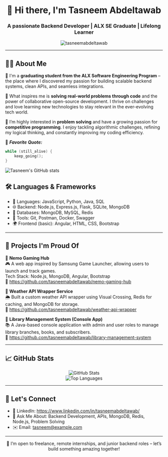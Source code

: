 <h1 align="center">👋 Hi there, I'm Tasneem Abdeltawab</h1>
<h3 align="center">A passionate Backend Developer | ALX SE Graduate | Lifelong Learner</h3>

<p align="center">
  <img src="https://komarev.com/ghpvc/?username=tasneemabdeltawab&label=Profile%20views&color=0e75b6&style=flat" alt="tasneemabdeltawab" />
</p>

---

## 👩‍💻 About Me

💼 I'm a **graduating student from the ALX Software Engineering Program** – the place where I discovered my passion for building scalable backend systems, clean APIs, and seamless integrations.

🚀 What inspires me is **solving real-world problems through code** and the power of collaborative open-source development. I thrive on challenges and love learning new technologies to stay relevant in the ever-evolving tech world.

🧠 I’m highly interested in **problem solving** and have a growing passion for **competitive programming**. I enjoy tackling algorithmic challenges, refining my logical thinking, and constantly improving my coding efficiency.

📜 <i><b>Favorite Quote:</b></i>  
```c
while (still_alive) {
    keep_going();
}
```

![Tasneem's GitHub stats](https://github-readme-stats.vercel.app/api?username=Tasneem205&show_icons=true&theme=transparent)


## 🛠️ Languages & Frameworks

- 🧠 Languages: JavaScript, Python, Java, SQL  
- 🌐 Backend: Node.js, Express.js, Flask, SQLite, MongoDB  
- 💾 Databases: MongoDB, MySQL, Redis  
- 🧰 Tools: Git, Postman, Docker, Swagger  
- 🌍 Frontend (basic): Angular, HTML, CSS, Bootstrap  

---

## 📂 Projects I'm Proud Of

🔹 **Nemo Gaming Hub**  
🎮 A web app inspired by Samsung Game Launcher, allowing users to launch and track games.  
Tech Stack: Node.js, MongoDB, Angular, Bootstrap  
🔗 https://github.com/tasneemabdeltawab/nemo-gaming-hub

🔹 **Weather API Wrapper Service**  
🌦️ Built a custom weather API wrapper using Visual Crossing, Redis for caching, and MongoDB for storage.  
🔗 https://github.com/tasneemabdeltawab/weather-api-wrapper

🔹 **Library Management System (Console App)**  
📚 A Java-based console application with admin and user roles to manage library branches, books, and subscribers.  
🔗 https://github.com/tasneemabdeltawab/library-management-system

---

## 📈 GitHub Stats

<p align="center">
  <img src="https://github-readme-stats.vercel.app/api?username=tasneemabdeltawab&show_icons=true&theme=radical" alt="GitHub Stats" />
  <br>
  <img src="https://github-readme-stats.vercel.app/api/top-langs/?username=tasneemabdeltawab&layout=compact&theme=radical" alt="Top Languages" />
</p>

---

## 🤝 Let's Connect

- 💼 LinkedIn: https://www.linkedin.com/in/tasneemabdeltawab/
- 💬 Ask Me About: Backend Development, APIs, MongoDB, Redis, Node.js, Problem Solving
- ✉️ Email: tasneem@example.com

---

<p align="center">
  🚀 I’m open to freelance, remote internships, and junior backend roles – let’s build something amazing together!
</p>
